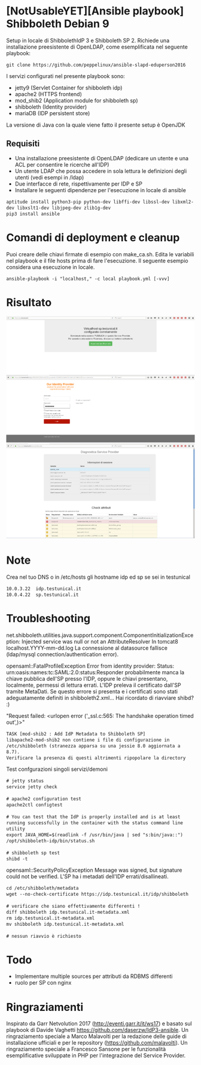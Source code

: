 [NotUsableYET][Ansible playbook] Shibboleth Debian 9 
======================================

Setup in locale di ShibbolethIdP 3 e Shibboleth SP 2.
Richiede una installazione preesistente di OpenLDAP, come esemplificata nel seguente playbook:

````
git clone https://github.com/peppelinux/ansible-slapd-eduperson2016
````

I servizi configurati nel presente playbook sono:

- jetty9     (Servlet Container for shibboleth idp)
- apache2    (HTTPS frontend)
- mod_shib2  (Application module for shibboleth sp)
- shibboleth (Identity provider)
- mariaDB    (IDP persistent store)

La versione di Java con la quale viene fatto il presente setup è OpenJDK

Requisiti
---------

- Una installazione preesistente di OpenLDAP (dedicare un utente e una ACL per consentire le ricerche all'IDP)
- Un utente LDAP che possa accedere in sola lettura le definizioni degli utenti (vedi esempi in /ldap)
- Due interfacce di rete, rispettivamente per IDP e SP
- Installare le seguenti dipendenze per l'esecuzione in locale di ansible

````    
aptitude install python3-pip python-dev libffi-dev libssl-dev libxml2-dev libxslt1-dev libjpeg-dev zlib1g-dev
pip3 install ansible
````

Comandi di deployment e cleanup
===============================

Puoi creare delle chiavi firmate di esempio con make_ca.sh.
Edita le variabili nel playbook e il file hosts prima di fare l'esecuzione.
Il seguente esempio considera una esecuzione in locale.

````
ansible-playbook -i "localhost," -c local playbook.yml [-vvv]
````

Risultato
========================

![Alt text](images/1.png)
![Alt text](images/2.png)
![Alt text](images/3.png)

Note
========================

Crea nel tuo DNS o in /etc/hosts gli hostname idp ed sp se sei in testunical

    10.0.3.22  idp.testunical.it
    10.0.4.22  sp.testunical.it
	

Troubleshooting
========================

net.shibboleth.utilities.java.support.component.ComponentInitializationException: Injected service was null or not an AttributeResolver
    In tomcat8 localhost.YYYY-mm-dd.log
    La connessione al datasource fallisce (ldap/mysql connection/authentication error).

opensaml::FatalProfileException
    Error from identity provider: 
    Status: urn:oasis:names:tc:SAML:2.0:status:Responder
    probabilmente manca la chiave pubblica dell'SP presso l'IDP, oppure le chiavi presentano, localmente, permessi di 
    lettura errati. L'IDP preleva il certificato dall'SP tramite MetaDati. Se questo errore si presenta e i certificati sono     stati adeguatamente definiti in shibboleth2.xml... Hai ricordato di riavviare shibd? :)

"Request failed: <urlopen error ('_ssl.c:565: The handshake operation timed out',)>"

    TASK [mod-shib2 : Add IdP Metadata to Shibboleth SP]
    libapache2-mod-shib2 non contiene i file di configurazione in /etc/shibboleth (stranezza apparsa su una jessie 8.0 aggiornata a 8.7). 
    Verificare la presenza di questi altrimenti ripopolare la directory

Test confgurazioni singoli servizi/demoni

````
# jetty status
service jetty check

# apache2 configuration test
apache2ctl configtest

# You can test that the IdP is properly installed and is at least running successfully in the container with the status command line utility 
export JAVA_HOME=$(readlink -f /usr/bin/java | sed "s:bin/java::")
/opt/shibboleth-idp/bin/status.sh 

# shibboleth sp test
shibd -t

````

opensaml::SecurityPolicyException
Message was signed, but signature could not be verified.
L'SP ha i metadati dell'IDP errati/disallineati.

````
cd /etc/shibboleth/metadata
wget --no-check-certificate https://idp.testunical.it/idp/shibboleth

# verificare che siano effettivamente differenti !
diff shibboleth idp.testunical.it-metadata.xml 
rm idp.testunical.it-metadata.xml 
mv shibboleth idp.testunical.it-metadata.xml 

# nessun riavvio è richiesto
````

Todo
====

- Implementare multiple sources per attributi da RDBMS differenti
- ruolo per SP con nginx

Ringraziamenti
========================

Inspirato da Garr Netvolution 2017 (http://eventi.garr.it/it/ws17) e basato sul playbook di Davide Vaghetti https://github.com/daserzw/IdP3-ansible.
Un ringraziamento speciale a Marco Malavolti per la redazione delle guide di installazione ufficiali e per le repository (https://github.com/malavolti).
Un ringraziamento speciale a Francesco Sansone per le funzionalità esemplificative sviluppate in PHP per l'integrazione del Service Provider.
